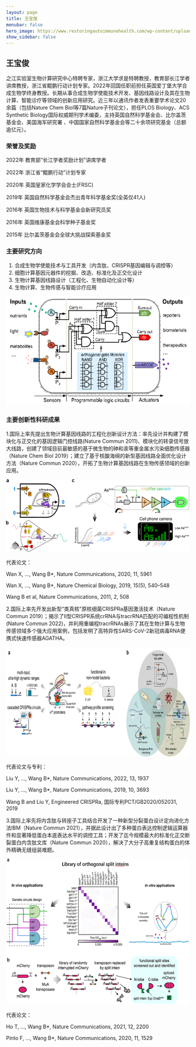 ```yaml
---
layout: page
title: 王宝俊 
menubar: false
hero_image: https://www.restoringautoimmunehealth.com/wp-content/uploads/2019/01/DNA-image-1080x640.jpg
show_sidebar: false
---
```



## 王宝俊
 
之江实验室生物计算研究中心特聘专家，浙江大学求是特聘教授，教育部长江学者讲席教授，浙江省鲲鹏行动计划专家。2022年回国任职前担任英国爱丁堡大学合成生物学终身教授。长期从事合成生物学使能技术开发、基因线路设计及其在生物计算、智能诊疗等领域的创新应用研究。近三年以通讯作者发表重要学术论文20余篇（包括Nature Chem Biol等7篇Nature子刊论文），担任PLOS Biology、ACS Synthetic Biology国际权威期刊学术编委，主持英国自然科学基金会、比尔盖茨基金会、美国海军研究署 、中国国家自然科学基金会等二十余项研究基金（总额逾亿元）。


### 荣誉及奖励
2022年  教育部“长江学者奖励计划”讲席学者

2022年  浙江省“鲲鹏行动”计划专家

2020年  英国皇家化学学会会士(FRSC)

2019年  英国自然科学基金会杰出青年科学基金奖(全英仅41人)

2016年  英国生物技术与科学基金会新研究员奖

2016年  英国维康基金会科学种子基金奖

2015年  比尔盖茨基金会全球大挑战探索基金奖

### 主要研究方向
1. 合成生物学使能技术与工具开发（内含肽、CRISPR基因编辑与调控等）
2. 细胞计算基因元器件的挖掘、改造、标准化及正交化设计
3. 生物计算基因线路设计（工程化、生物自动化设计等）
4. 生物计算、生物传感与智能诊疗应用


<center><img alt="" src="../../../assets/research.png" style="height:300px; width:550px"></center>
 
### 主要创新性科研成果
1.国际上率先提出生物计算基因线路的工程化创新设计方法：率先设计并构建了模块化与正交化的基因逻辑门控线路(Nature Commun 2011)、模块化的转录信号放大线路，创建了领域目前最敏感的基于微生物的砷和汞等重金属水污染细胞传感器（Nature Chem Biol 2019）；建立了基于核酸海绵的新型基因线路全面优化设计方法（Nature Commun 2020），开拓了生物计算基因线路在生物传感领域的创新应用。


<center><img alt="" src="../../../assets/research1.png" style="height:200px; width:550px"></center>
 
代表论文：

Wan X, …, Wang B*, Nature Communications, 2020, 11, 5961 

Wan X, …, Wang B*, Nature Chemical Biology, 2019, 15(5), 540–548

Wang B et al, Nature Communications, 2011, 2, 508

2.国际上率先开发出新型“类真核”原核细菌CRISPRa基因激活技术（Nature Commun 2019）；揭示了II型CRISPR系统crRNA与tracrRNA匹配的可编程性机制(Nature Commun 2022)，并利用重编程tracrRNAs展示了其在生物计算与生物传感领域多个强大应用案例，包括发明了高特异性SARS-CoV-2新冠病毒RNA便携式快速传感器AGATHA。



<center><img alt="" src="../../../assets/research2.png" style="height:300px; width:800px"></center>
 

代表论文与专利：

Liu Y, …, Wang B*, Nature Communications, 2022, 13, 1937

Liu Y, …, Wang B*, Nature Communications, 2019, 10, 3693

Wang B and Liu Y, Engineered CRISPRa, 国际专利PCT/GB2020/052031, 2019

3.国际上率先将内含肽与转座子工具结合开发了一种新型分裂蛋白设计定向进化方法IBM（Nature Commun 2021），并据此设计出了多种蛋白表达控制逻辑运算器件和显著降低蛋白本底表达水平的调控工具；开发了迄今规模最大的标准化正交断裂蛋白内含肽文库（Nature Commun 2020），解决了大分子高重复结构蛋白的体外精确无缝组装难题。


<center><img alt="" src="../../../assets/research3.png" style="height:400px; width:650px"></center>
 
代表论文：

Ho T, …, Wang B*, Nature Communications, 2021, 12, 2200

Pinto F, …, Wang B*, Nature Communications, 2020, 11, 1529
